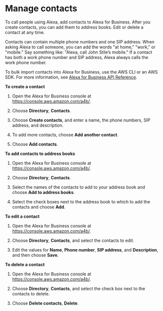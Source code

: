 # Manage contacts<a name="manage-contacts"></a>

To call people using Alexa, add contacts to Alexa for Business\. After you create contacts, you can add them to address books\. Edit or delete a contact at any time\.

Contacts can contain multiple phone numbers and one SIP address\. When asking Alexa to call someone, you can add the words "at home," "work," or "mobile\." Say something like: "Alexa, call John Stile’s mobile\." If a contact has both a work phone number and SIP address, Alexa always calls the work phone number\.

To bulk import contacts into Alexa for Business, use the AWS CLI or an AWS SDK\. For more information, see [Alexa for Business API Reference](https://docs.aws.amazon.com/a4b/latest/APIReference/Welcome.html)\.

**To create a contact**

1. Open the Alexa for Business console at [https://console\.aws\.amazon\.com/a4b/](https://console.aws.amazon.com/a4b/)\.

1. Choose **Directory**, **Contacts**\.

1. Choose **Create contacts**, and enter a name, the phone numbers, SIP address, and description\. 

1. To add more contacts, choose **Add another contact**\.

1. Choose **Add contacts**\.

**To add contacts to address books**

1. Open the Alexa for Business console at [https://console\.aws\.amazon\.com/a4b/](https://console.aws.amazon.com/a4b/)\.

1. Choose **Directory**, **Contacts**\.

1. Select the names of the contacts to add to your address book and choose **Add to address books**\.

1. Select the check boxes next to the address book to which to add the contacts and choose **Add**\.

**To edit a contact**

1. Open the Alexa for Business console at [https://console\.aws\.amazon\.com/a4b/](https://console.aws.amazon.com/a4b/)\.

1. Choose **Directory**, **Contacts**, and select the contacts to edit\.

1. Edit the values for **Name**, **Phone number**, **SIP address**, and **Description**, and then choose **Save**\.

**To delete a contact**

1. Open the Alexa for Business console at [https://console\.aws\.amazon\.com/a4b/](https://console.aws.amazon.com/a4b/)\.

1. Choose **Directory**, **Contacts**, and select the check box next to the contacts to delete\.

1. Choose **Delete contacts**, **Delete**\.